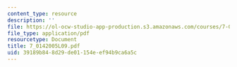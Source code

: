 ```yaml
---
content_type: resource
description: ''
file: https://ol-ocw-studio-app-production.s3.amazonaws.com/courses/7-014-introductory-biology-spring-2005/39189b848d29de01154eef94b9ca6a5c_7_0142005L09.pdf
file_type: application/pdf
resourcetype: Document
title: 7_0142005L09.pdf
uid: 39189b84-8d29-de01-154e-ef94b9ca6a5c
---
```

